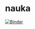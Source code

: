 # nauka

[![Binder](https://mybinder.org/badge.svg)](https://mybinder.org/v2/gh/KKuzmiak/nauka/master)
